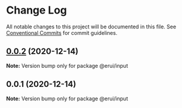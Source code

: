 # Change Log

All notable changes to this project will be documented in this file.
See [Conventional Commits](https://conventionalcommits.org) for commit guidelines.

## [0.0.2](https://github.com/zwsf/erui/compare/@erui/input@0.0.1...@erui/input@0.0.2) (2020-12-14)

**Note:** Version bump only for package @erui/input





## 0.0.1 (2020-12-14)

**Note:** Version bump only for package @erui/input
